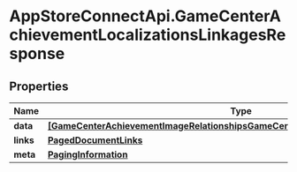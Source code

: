 # AppStoreConnectApi.GameCenterAchievementLocalizationsLinkagesResponse

## Properties

Name | Type | Description | Notes
------------ | ------------- | ------------- | -------------
**data** | [**[GameCenterAchievementImageRelationshipsGameCenterAchievementLocalizationData]**](GameCenterAchievementImageRelationshipsGameCenterAchievementLocalizationData.md) |  | 
**links** | [**PagedDocumentLinks**](PagedDocumentLinks.md) |  | 
**meta** | [**PagingInformation**](PagingInformation.md) |  | [optional] 


